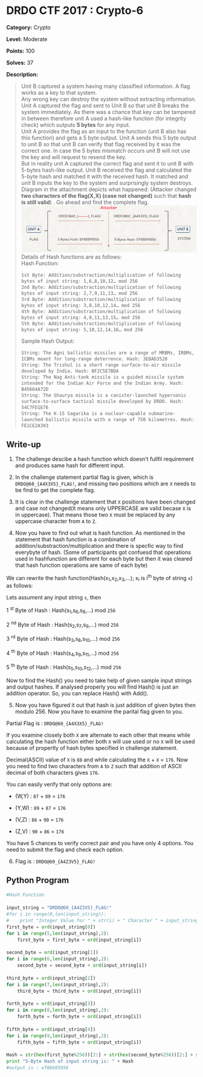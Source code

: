 # DRDO CTF 2017 : Crypto-6

**Category:** Crypto

**Level:** Moderate

**Points:** 100

**Solves:** 37

**Description:**

>Unit B captured a system having many classified information. A flag works as a key to that system. <br/>
>Any wrong key can destroy the system without extracting information. Unit A captured the flag and sent to Unit B so that unit B breaks the system immediately. As there was a chance that key can be tampered in between therefore unit A used a hash-like function (for integrity check) which outputs **5 bytes** for any input. <br/>
>Unit A provides the flag as an input to the function (unit B also has this function) and gets a 5 byte output. Unit A sends this 5 byte output to unit B so that unit B can verify that flag received by it was the correct one. In case the 5 bytes mismatch occurs unit B will not use the key and will request to resend the key.<br/>
>But in reality unit A captured the correct flag and sent it to unit B with 5-bytes hash-like output. Unit B received the flag and calculated the 5-byte hash and matched it with the received hash. It matched and unit B inputs the key to the system and surprisingly system destroys. <br/>
>Diagram in the attachment depicts what happened: (Attacker changed **two characters of the flag(X,X) (case not changed)** such that **hash is still valid**) . Go ahead and find the complete flag.<br/>
>![Scenario.png](Scenario.png)<br/>
>Details of Hash functions are as follows:<br/>
>Hash Function:<br/>
>```
>1st Byte: Addition/substraction/multiplication of following bytes of input string: 1,6,8,10,12… mod 256
>2nd Byte: Addition/substraction/multiplication of following bytes of input string: 2,7,9,11,13… mod 256
>3rd Byte: Addition/substraction/multiplication of following bytes of input string: 3,8,10,12,14… mod 256
>4th Byte: Addition/substraction/multiplication of following bytes of input string: 4,9,11,13,15… mod 256
>5th Byte: Addition/substraction/multiplication of following bytes of input string: 5,10,12,14,16… mod 256
>```
>Sample Hash Output:<br/>
>```
>String: The Agni ballistic missiles are a range of MRBMs, IRBMs, ICBMs meant for long-range deterrence. Hash: 3EBAD3520
>String: The Trishul is a short range surface-to-air missile developed by India. Hash: BF2C5E7BDA
>String: The Nag Anti-tank missile is a guided missile system intended for the Indian Air Force and the Indian Army. Hash: B45664A72D
>String: The Shaurya missile is a canister-launched hypersonic surface-to-surface tactical missile developed by DRDO. Hash: 54C7FD1E76
>String: The K-15 Sagarika is a nuclear-capable submarine-launched ballistic missile with a range of 750 kilometres. Hash: FE1CE2A393
>```


## Write-up

1. The challenge descibe a hash function which doesn't fullfil requirement and produces same hash for different input. 

2. In the challenge statement partial flag is given, which is `DRDO@60_{A4X3X5}_FLAG!`, and missing two positions which are `X` needs to be find to get the complete flag.

3. It is clear in the challenge statement that `X` positions have been changed and case not changed(it means only UPPERCASE are valid becase `X` is in uppercase). That means those two `X` must be replaced by any uppercase character from `A` to `Z`.

4. Now you have to find out what is hash function. As mentioned in the statement that hash function is a combination of addition/substraction/multiplication and there is specfic way to find everybyte of hash. (Some of participants got confuesd that operations used in hashfunction are different for each byte but then it was cleared that hash function operations are same of each byte)

We can rewrite the hash function(Hash(x<sub>1</sub>,x<sub>2</sub>,x<sub>3</sub>,...); x<sub>i</sub> is i<sup>th</sup> byte of string `x`) as follows:

Lets assument any input string `s`, then

1 <sup>st</sup> Byte of Hash : Hash(s<sub>1</sub>,s<sub>6</sub>,s<sub>8</sub>,...) mod `256`

2 <sup>nd</sup> Byte of Hash : Hash(s<sub>2</sub>,s<sub>7</sub>,s<sub>9</sub>,...) mod `256`

3 <sup>rd</sup> Byte of Hash : Hash(s<sub>3</sub>,s<sub>8</sub>,s<sub>10</sub>,...) mod `256`

4 <sup>th</sup> Byte of Hash : Hash(s<sub>4</sub>,s<sub>9</sub>,s<sub>11</sub>,...) mod `256`

5 <sup>th</sup> Byte of Hash : Hash(s<sub>5</sub>,s<sub>10</sub>,s<sub>12</sub>,...) mod `256`

Now to find the Hash() you need to take help of given sample input strings and output hashes. If analysed properly you will find Hash() is just an addition operator. So, you can replace Hash() with Add().

5. Now you have figured it out that hash is just addition of given bytes then modulo 256. Now you have to examine the parital flag given to you. 

Partial Flag is : `DRDO@60_{A4X3X5}_FLAG!` 

If you examine closely both `X` are alternate to each other that means while calculating the hash function either both `X` will use used or no `X` will be used because of propertly of hash bytes specified in challenge statement. 

Decimal(ASCII) value of `X` is `88` and while calculating the `X` + `X` = `176`. Now you need to find two characters from `A` to `Z` such that addition of ASCII decimal of both characters gives `176`. 

You can easily verify that only options are:

* (W,Y) : `87` + `89` = `176`

* (Y,W) : `89` + `87` = `176`

* (V,Z) : `86` + `90` = `176`

* (Z,V) : `90` + `86` = `176`

You have 5 chances to verify correct pair and you have only 4 options. You need to submit the flag and check each option.

6. Flag is : `DRDO@60_{A4Z3V5}_FLAG!`

## Python Program

```Python
#Hash Function

input_string = "DRDO@60_{A4Z3V5}_FLAG!"
#for i in range(0,len(input_string)):
#    print "Integer Value for " + str(i) + " Character " + input_string[i]  + " is " + str(ord(input_string[i])) + "\n"
first_byte = ord(input_string[0])
for i in range(5,len(input_string),2):
    first_byte = first_byte + ord(input_string[i])

second_byte = ord(input_string[1])
for i in range(6,len(input_string),2):
    second_byte = second_byte + ord(input_string[i])
    
third_byte = ord(input_string[2])
for i in range(7,len(input_string),2):
    third_byte = third_byte + ord(input_string[i])
    
forth_byte = ord(input_string[3])
for i in range(8,len(input_string),2):
    forth_byte = forth_byte + ord(input_string[i])
    
fifth_byte = ord(input_string[4])
for i in range(9,len(input_string),2):
    fifth_byte = fifth_byte + ord(input_string[i])

Hash = str(hex(first_byte%256))[2:] + str(hex(second_byte%256))[2:] + str(hex(third_byte%256))[2:] + str(hex(forth_byte%256))[2:] + str(hex(fifth_byte%256))[2:]
print "5-Byte Hash of input string is: " + Hash
#output is : ef8bb95856
```
